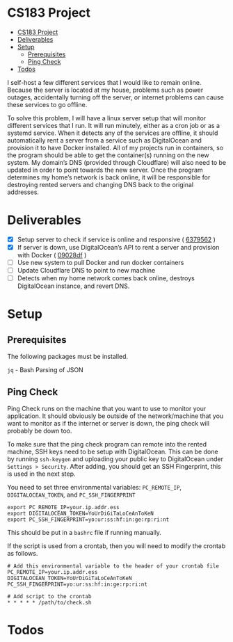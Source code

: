 # CS183 Project
- [CS183 Project](#cs183-project)
- [Deliverables](#deliverables)
- [Setup](#setup)
  - [Prerequisites](#prerequisites)
  - [Ping Check](#ping-check)
- [Todos](#todos)

I self-host a few different services that I would like to remain online. Because the server is located at my house, problems such as power outages, accidentally turning off the server, or internet problems can cause these services to go offline.

To solve this problem, I will have a linux server setup that will monitor different services that I run. It will run minutely, either as a cron job or as a systemd service. When it detects any of the services are offline, it should automatically rent a server from a service such as DigitalOcean and provision it to have Docker installed. All of my projects run in containers, so the program should be able to get the container(s) running on the new system. My domain’s DNS (provided through Cloudflare) will also need to be updated in order to point towards the new server. Once the program determines my home’s network is back online, it will be responsible for destroying rented servers and changing DNS back to the original addresses.

# Deliverables

- [X] Setup server to check if service is online and responsive ( [6379562](https://github.com/emwjacobson/cs183_project/commit/6379562760bc9843d03b139e29d8e0c03323de7f) )
- [X] If server is down, use DigitalOcean’s API to rent a server and provision with Docker ( [09028df](https://github.com/emwjacobson/cs183_project/commit/09028df0c8a28fa09a24e9546bd0f428b922b0ef) )
- [ ] Use new system to pull Docker and run docker containers
- [ ] Update Cloudflare DNS to point to new machine
- [ ] Detects when my home network comes back online, destroys DigitalOcean instance, and revert DNS.

# Setup

## Prerequisites

The following packages must be installed.

`jq` - Bash Parsing of JSON

## Ping Check

Ping Check runs on the machine that you want to use to monitor your application. It should obviously be outside of the network/machine that you want to monitor as if the internet or server is down, the ping check will probably be down too.

To make sure that the ping check program can remote into the rented machine, SSH keys need to be setup with DigitalOcean. This can be done by running `ssh-keygen` and uploading your public key to DigitalOcean under `Settings > Security`. After adding, you should get an SSH Fingerprint, this is used in the next step.

You need to set three environmental variables: `PC_REMOTE_IP`, `DIGITALOCEAN_TOKEN`, and `PC_SSH_FINGERPRINT`

```
export PC_REMOTE_IP=your.ip.addr.ess
export DIGITALOCEAN_TOKEN=YoUrDiGiTaLoCeAnToKeN
export PC_SSH_FINGERPRINT=yo:ur:ss:hf:in:ge:rp:ri:nt
```

This should be put in a `bashrc` file if running manually.

If the script is used from a crontab, then you will need to modify the crontab as follows.

```
# Add this environmental variable to the header of your crontab file
PC_REMOTE_IP=your.ip.addr.ess
DIGITALOCEAN_TOKEN=YoUrDiGiTaLoCeAnToKeN
PC_SSH_FINGERPRINT=yo:ur:ss:hf:in:ge:rp:ri:nt

# Add script to the crontab
* * * * * /path/to/check.sh
```

# Todos

